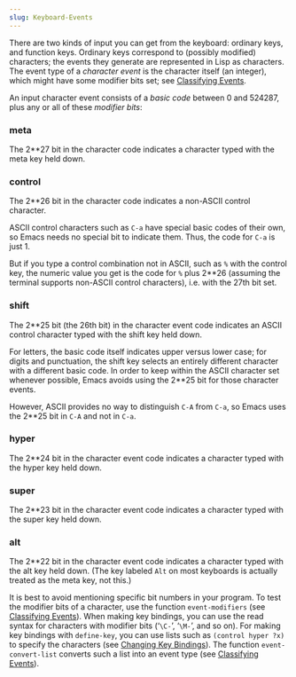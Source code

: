 ```yaml
---
slug: Keyboard-Events
---
```


There are two kinds of input you can get from the keyboard: ordinary keys, and function keys. Ordinary keys correspond to (possibly modified) characters; the events they generate are represented in Lisp as characters. The event type of a *character event* is the character itself (an integer), which might have some modifier bits set; see [Classifying Events](/docs/elisp/Classifying-Events).

An input character event consists of a *basic code* between 0 and 524287, plus any or all of these *modifier bits*:

### meta

The 2\*\*27 bit in the character code indicates a character typed with the meta key held down.

### control

The 2\*\*26 bit in the character code indicates a non-ASCII control character.

ASCII control characters such as `C-a` have special basic codes of their own, so Emacs needs no special bit to indicate them. Thus, the code for `C-a` is just 1.

But if you type a control combination not in ASCII, such as `%` with the control key, the numeric value you get is the code for `%` plus 2\*\*26 (assuming the terminal supports non-ASCII control characters), i.e. with the 27th bit set.

### shift

The 2\*\*25 bit (the 26th bit) in the character event code indicates an ASCII control character typed with the shift key held down.

For letters, the basic code itself indicates upper versus lower case; for digits and punctuation, the shift key selects an entirely different character with a different basic code. In order to keep within the ASCII character set whenever possible, Emacs avoids using the 2\*\*25 bit for those character events.

However, ASCII provides no way to distinguish `C-A` from `C-a`, so Emacs uses the 2\*\*25 bit in `C-A` and not in `C-a`.

### hyper

The 2\*\*24 bit in the character event code indicates a character typed with the hyper key held down.

### super

The 2\*\*23 bit in the character event code indicates a character typed with the super key held down.

### alt

The 2\*\*22 bit in the character event code indicates a character typed with the alt key held down. (The key labeled `Alt` on most keyboards is actually treated as the meta key, not this.)

It is best to avoid mentioning specific bit numbers in your program. To test the modifier bits of a character, use the function `event-modifiers` (see [Classifying Events](/docs/elisp/Classifying-Events)). When making key bindings, you can use the read syntax for characters with modifier bits (‘`\C-`’, ‘`\M-`’, and so on). For making key bindings with `define-key`, you can use lists such as `(control hyper ?x)` to specify the characters (see [Changing Key Bindings](/docs/elisp/Changing-Key-Bindings)). The function `event-convert-list` converts such a list into an event type (see [Classifying Events](/docs/elisp/Classifying-Events)).
